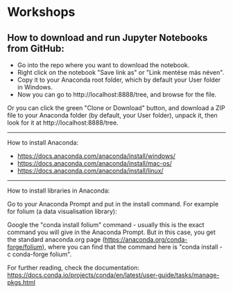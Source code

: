 # Workshops
## How to download and run Jupyter Notebooks from GitHub:
- Go into the repo where you want to download the notebook.
- Right click on the notebook "Save link as" or "Link mentése más néven".
- Copy it to your Anaconda root folder, which by default your User folder in Windows.
- Now you can go to http://localhost:8888/tree, and browse for the file.

Or you can click the green "Clone or Download" button, and download a ZIP file to your Anaconda folder (by default, your User folder), unpack it, then look for it at http://localhost:8888/tree.
***
How to install Anaconda:
- https://docs.anaconda.com/anaconda/install/windows/
- https://docs.anaconda.com/anaconda/install/mac-os/
- https://docs.anaconda.com/anaconda/install/linux/
***
How to install libraries in Anaconda:

Go to your Anaconda Prompt and put in the install command. 
For example for folium (a data visualisation library):

Google the "conda install folium" command - usually this is the exact command you will give in the Anaconda Prompt. But in this case, you get the standard anaconda.org page (https://anaconda.org/conda-forge/folium), where you can find that the command here is "conda install -c conda-forge folium".

For further reading, check the documentation: https://docs.conda.io/projects/conda/en/latest/user-guide/tasks/manage-pkgs.html
